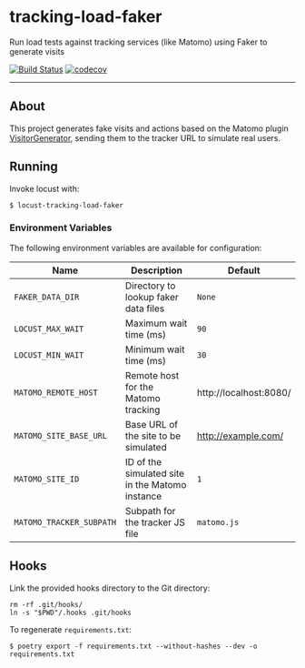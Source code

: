 # tracking-load-faker

Run load tests against tracking services (like Matomo) using Faker to generate
visits

[![Build Status](https://api.travis-ci.org/python/mypy.svg?branch=master)](https://travis-ci.org/python/mypy)
[![codecov](https://codecov.io/gh/diogenes1oliveira/tracking-load-faker/branch/master/graph/badge.svg)](https://codecov.io/gh/diogenes1oliveira/tracking-load-faker)

--------

## About

This project generates fake visits and actions based on the Matomo plugin
[VisitorGenerator](https://github.com/matomo-org/plugin-VisitorGenerator),
sending them to the tracker URL to simulate real users.

## Running

Invoke locust with:

```shell
$ locust-tracking-load-faker
```

### Environment Variables

The following environment variables are available for configuration:

| Name                     | Description                                     | Default                |
| ------------------------ | ----------------------------------------------- | ---------------------- |
| `FAKER_DATA_DIR`         | Directory to lookup faker data files            | `None`                 |
| `LOCUST_MAX_WAIT`        | Maximum wait time (ms)                          | `90`                   |
| `LOCUST_MIN_WAIT`        | Minimum wait time (ms)                          | `30`                   |
| `MATOMO_REMOTE_HOST`     | Remote host for the Matomo tracking             | http://localhost:8080/ |
| `MATOMO_SITE_BASE_URL`   | Base URL of the site to be simulated            | http://example.com/    |
| `MATOMO_SITE_ID`         | ID of the simulated site in the Matomo instance | `1`                    |
| `MATOMO_TRACKER_SUBPATH` | Subpath for the tracker JS file                 | `matomo.js`            |

## Hooks

Link the provided hooks directory to the Git directory:

```shell
rm -rf .git/hooks/
ln -s "$PWD"/.hooks .git/hooks
```

To regenerate `requirements.txt`:

```shell
$ poetry export -f requirements.txt --without-hashes --dev -o requirements.txt
```
